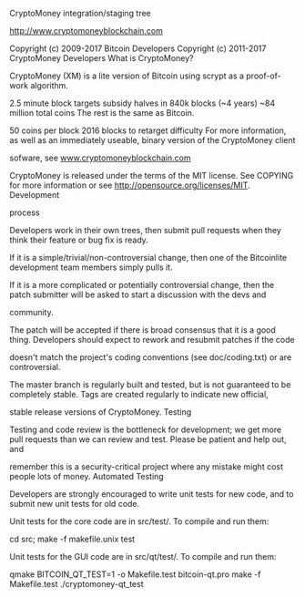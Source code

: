 

CryptoMoney integration/staging tree

http://www.cryptomoneyblockchain.com

Copyright (c) 2009-2017 Bitcoin Developers Copyright (c) 2011-2017 CryptoMoney Developers What is CryptoMoney?

CryptoMoney (XM) is a lite version of Bitcoin using scrypt as a proof-of-work algorithm.

2.5 minute block targets subsidy halves in 840k blocks (~4 years) ~84 million total coins The rest is the same as Bitcoin.

50 coins per block 2016 blocks to retarget difficulty For more information, as well as an immediately useable, binary version of the CryptoMoney client 

sofware, see www.cryptomoneyblockchain.com

CryptoMoney is released under the terms of the MIT license. See COPYING for more information or see http://opensource.org/licenses/MIT. Development 

process

Developers work in their own trees, then submit pull requests when they think their feature or bug fix is ready.

If it is a simple/trivial/non-controversial change, then one of the Bitcoinlite development team members simply pulls it.

If it is a more complicated or potentially controversial change, then the patch submitter will be asked to start a discussion with the devs and 

community.

The patch will be accepted if there is broad consensus that it is a good thing. Developers should expect to rework and resubmit patches if the code 

doesn't match the project's coding conventions (see doc/coding.txt) or are controversial.

The master branch is regularly built and tested, but is not guaranteed to be completely stable. Tags are created regularly to indicate new official, 

stable release versions of CryptoMoney. Testing

Testing and code review is the bottleneck for development; we get more pull requests than we can review and test. Please be patient and help out, and 

remember this is a security-critical project where any mistake might cost people lots of money. Automated Testing

Developers are strongly encouraged to write unit tests for new code, and to submit new unit tests for old code.

Unit tests for the core code are in src/test/. To compile and run them:

cd src; make -f makefile.unix test

Unit tests for the GUI code are in src/qt/test/. To compile and run them:

qmake BITCOIN_QT_TEST=1 -o Makefile.test bitcoin-qt.pro make -f Makefile.test ./cryptomoney-qt_test
